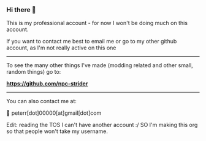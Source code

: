 ### Hi there 👋

This is my professional account - for now I won't be doing much on this account.

If you want to contact me best to email me or go to my other github account, as I'm not really active on this one

---

To see the many other things I've made (modding related and other small, random things) go to:

**https://github.com/npc-strider**

---

You can also contact me at:

📧 peterr\[dot]00000\[at]gmail\[dot]com

Edit: reading the TOS I can't have another account :/ SO I'm making this org so that people won't take my username.

<!--
**peter-tanner/peter-tanner** is a ✨ _special_ ✨ repository because its `README.md` (this file) appears on your GitHub profile.

Here are some ideas to get you started:

- 🔭 I’m currently working on ...
- 🌱 I’m currently learning ...
- 👯 I’m looking to collaborate on ...
- 🤔 I’m looking for help with ...
- 💬 Ask me about ...
- 📫 How to reach me: ...
- 😄 Pronouns: ...
- ⚡ Fun fact: ...
-->
